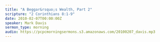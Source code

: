 ```yaml
---
title: "A Beggar&rsquo;s Wealth, Part 2"
scripture: "2 Corinthians 8:1-9"
date: 2010-02-07T00:00:00Z
speaker: Mark Davis
sermon_type: morning
audio: https://pcpcmorningsermons.s3.amazonaws.com/20100207_davis.mp3 
---
```



